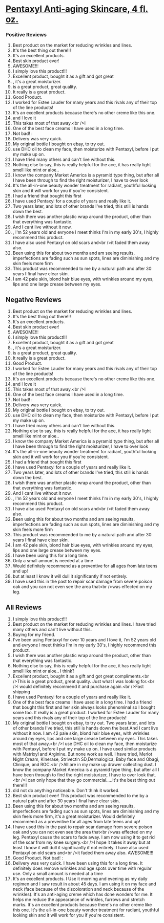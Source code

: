 # [Pentaxyl Anti-aging Skincare, 4 fl. oz.](https://products.checkmycream.com/products/Pentaxyl-Anti-aging-Skincare-4-fl.-oz..html)

### Positive Reviews

<ol>
      <li>Best product on the market for reducing wrinkles and lines.</li>
      <li>It&#x27;s the best thing out there!!!</li>
      <li>It&#x27;s an excellent products.</li>
      <li>Best skin product ever!</li>
      <li>AWESOME!!!</li>
      <li>I simply love this product!!!</li>
      <li>Excellent product, bought it as a gift and got great</li>
      <li>, it&#x27;s a great moisturizer.</li>
      <li>is a great product, great quality.</li>
      <li>It really is a great product.  </li>
      <li>Good Product.</li>
      <li>I worked for Estee Lauder for many years and this rivals any of their top of the line products!</li>
      <li>It&#x27;s an excellent products because there&#x27;s no other creme like this one.</li>
      <li>and I love it</li>
      <li>This takes most of that away.&lt;br /&gt;I</li>
      <li>One of the best face creams I have used in a long time.  </li>
      <li>Not bad! :</li>
      <li>Delivery was very quick.</li>
      <li>My original bottle I bought on ebay, to try out.  </li>
      <li>use DHC oil to clean my face, then moisturize with Pentaxyl, before I put my make up on.</li>
      <li>I have tried many others and can&#x27;t live without this.</li>
      <li>Nothing else to say, this is really helpful for the ace, it has really light smell like mint or aloe..</li>
      <li>I know the company Market America is a pyramid type thing, but after all I have been through to find the right moisturizer, I have to over look</li>
      <li>It&#x27;s the all-in-one beauty wonder treatment for radiant, youthful looking skin and it will work for you if you&#x27;re consistent.</li>
      <li>I had a friend that bought this first</li>
      <li>I have used Pentaxyl for a couple of years and really like it.</li>
      <li>Two years later, and lots of other brands I&#x27;ve tried, this still is hands down the best.</li>
      <li>I wish there was another plastic wrap around the product, other than that everything was fantastic.</li>
      <li>And I cant live without it now.</li>
      <li>, I&#x27;m 52 years old and evryone I meet thinks I&#x27;m in my early 30&#x27;s, I highly recommend this product.</li>
      <li>I have also used Pentaxyl on old scars and&lt;br /&gt;it faded them away also.</li>
      <li>Been using this for about two months and am seeing results, imperfections are fading such as sun spots, lines are diminishing and my skin feels more firm</li>
      <li>This product was recommended to me by a natural path and after 30 years I final have clear skin.</li>
      <li>I am 42 pale skin, blond hair blue eyes, with wrinkles around my eyes, lips and one large crease between my eyes.</li>
</ol>


<h2>Negative Reviews</h2>
<ol>
<li> Best product on the market for reducing wrinkles and lines.</li>
<li> It&#x27;s the best thing out there!!!</li>
<li> It&#x27;s an excellent products.</li>
<li> Best skin product ever!</li>
<li> AWESOME!!!</li>
<li> I simply love this product!!!</li>
<li> Excellent product, bought it as a gift and got great</li>
<li> , it&#x27;s a great moisturizer.</li>
<li> is a great product, great quality.</li>
<li> It really is a great product.  </li>
<li> Good Product.</li>
<li> I worked for Estee Lauder for many years and this rivals any of their top of the line products!</li>
<li> It&#x27;s an excellent products because there&#x27;s no other creme like this one.</li>
<li> and I love it</li>
<li> This takes most of that away.&lt;br /&gt;I</li>
<li> One of the best face creams I have used in a long time.  </li>
<li> Not bad! :</li>
<li> Delivery was very quick.</li>
<li> My original bottle I bought on ebay, to try out.  </li>
<li> use DHC oil to clean my face, then moisturize with Pentaxyl, before I put my make up on.</li>
<li> I have tried many others and can&#x27;t live without this.</li>
<li> Nothing else to say, this is really helpful for the ace, it has really light smell like mint or aloe..</li>
<li> I know the company Market America is a pyramid type thing, but after all I have been through to find the right moisturizer, I have to over look</li>
<li> It&#x27;s the all-in-one beauty wonder treatment for radiant, youthful looking skin and it will work for you if you&#x27;re consistent.</li>
<li> I had a friend that bought this first</li>
<li> I have used Pentaxyl for a couple of years and really like it.</li>
<li> Two years later, and lots of other brands I&#x27;ve tried, this still is hands down the best.</li>
<li> I wish there was another plastic wrap around the product, other than that everything was fantastic.</li>
<li> And I cant live without it now.</li>
<li> , I&#x27;m 52 years old and evryone I meet thinks I&#x27;m in my early 30&#x27;s, I highly recommend this product.</li>
<li> I have also used Pentaxyl on old scars and&lt;br /&gt;it faded them away also.</li>
<li> Been using this for about two months and am seeing results, imperfections are fading such as sun spots, lines are diminishing and my skin feels more firm</li>
<li> This product was recommended to me by a natural path and after 30 years I final have clear skin.</li>
<li> I am 42 pale skin, blond hair blue eyes, with wrinkles around my eyes, lips and one large crease between my eyes.</li>
<li> I have been using this for a long time.</li>
<li> Only a small amount is needed at a time</li>
<li> Would definitely recommend as a preventive for all ages from late teens and up!</li>
<li> but at least I know it will dull it significantly if not entirely.</li>
<li> I have used this in the past to repair scar damage from severe poison oak and you can not even see the area that&lt;br /&gt;was effected on my leg.</li>
</ol>

<h2>All Reviews</h2>

<ol>
    <li> I simply love this product!!!</li>
    <li> Best product on the market for reducing wrinkles and lines. I have tried many others and can&#x27;t live without this.</li>
    <li> Buying for my friend.</li>
    <li> I&#x27;ve been using Pentaxyl for over 10 years and I love it, I&#x27;m 52 years old and evryone I meet thinks I&#x27;m in my early 30&#x27;s, I highly recommend this product.</li>
    <li> I wish there was another plastic wrap around the product, other than that everything was fantastic.</li>
    <li> Nothing else to say, this is really helpful for the ace, it has really light smell like mint or aloe.. I think?</li>
    <li> Excellent product, bought it as a gift and got great compliments.&lt;br /&gt;This is a great product, great quality. Just what I was looking for.&lt;br /&gt;I would definitely recommend it and purchase again.&lt;br /&gt;Fast shipping</li>
    <li> I have used Pentaxyl for a couple of years and really like it.</li>
    <li> One of the best face creams I have used in a long time.  I had a friend that bought this first and her skin always looks phenominal so I bought some too. It really is a great product.  I worked for Estee Lauder for many years and this rivals any of their top of the line products!</li>
    <li> My original bottle I bought on ebay, to try out.  Two years later, and lots of other brands I&#x27;ve tried, this still is hands down the best.And I cant live without it now. I am 42 pale skin, blond hair blue eyes, with wrinkles around my eyes, lips and one large crease between my eyes. This takes most of that away.&lt;br /&gt;I use DHC oil to clean my face, then moisturize with Pentaxyl, before I put my make up on. I have used similar products with Matrixyl and Arginine. But none work as well. I have tried, Merlot Night Cream, KInerase, Strivectin SD,Dermalogica, Baby face and Obagi, Clinique, and ROC.&lt;br /&gt;All are in my make up drawer collecting dust. I know the company Market America is a pyramid type thing, but after all I have been through to find the right moisturizer, I have to over look that.&lt;br /&gt;I can only hope that they go commercial.....It&#x27;s the best thing out there!!!</li>
    <li> did not do anything noticeable. Don&#x27;t think it worked.</li>
    <li> Best skin product ever! This product was recommended to me by a natural path and after 30 years I final have clear skin.</li>
    <li> Been using this for about two months and am seeing results, imperfections are fading such as sun spots, lines are diminishing and my skin feels more firm, it&#x27;s a great moisturizer. Would definitely recommend as a preventive for all ages from late teens and up!</li>
    <li> I have used this in the past to repair scar damage from severe poison oak and you can not even see the area that&lt;br /&gt;was effected on my leg. Pentaxyl cause the scars to fade away. I am now using it to get rid of the scar from my knee surgery.&lt;br /&gt;I hope it takes it away but at least I know it will dull it significantly if not entirely. I have also used Pentaxyl on old scars and&lt;br /&gt;it faded them away also. AWESOME!!!</li>
    <li> Good Product. Not bad! :</li>
    <li> Delivery was very quick. I have been using this for a long time. It definitely does remove wrinkles and age spots over time with regular use. Only a small amount is needed at a time</li>
    <li> It&#x27;s an excellent products. I Use it morning and evening as my daily regimen and I saw result in about 45 days. I am using it on my face and neck (face because of the discoloration and neck because of the wrinkles). It&#x27;s an anti-aging creme which has done wonders for me. It helps me reduce the appearance of wrinkles, furrows and stretch marks. It&#x27;s an excellent products because there&#x27;s no other creme like this one. It&#x27;s the all-in-one beauty wonder treatment for radiant, youthful looking skin and it will work for you if you&#x27;re consistent.</li>
</ol>




